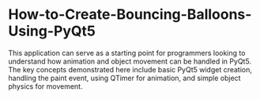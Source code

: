 # How-to-Create-Bouncing-Balloons-Using-PyQt5
This application can serve as a starting point for programmers  looking to understand how animation and object movement can be  handled in PyQt5. The key concepts demonstrated here include  basic PyQt5 widget creation, handling the paint event, using  QTimer for animation, and simple object physics for movement.
